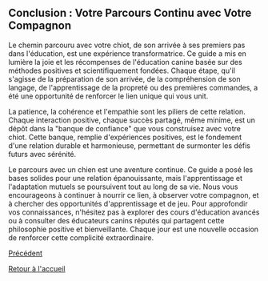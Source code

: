 ## **Conclusion : Votre Parcours Continu avec Votre Compagnon**

Le chemin parcouru avec votre chiot, de son arrivée à ses premiers pas dans l'éducation, est une expérience transformatrice. Ce guide a mis en lumière la joie et les récompenses de l'éducation canine basée sur des méthodes positives et scientifiquement fondées. Chaque étape, qu'il s'agisse de la préparation de son arrivée, de la compréhension de son langage, de l'apprentissage de la propreté ou des premières commandes, a été une opportunité de renforcer le lien unique qui vous unit.

La patience, la cohérence et l'empathie sont les piliers de cette relation. Chaque interaction positive, chaque succès partagé, même minime, est un dépôt dans la "banque de confiance" que vous construisez avec votre chiot. Cette banque, remplie d'expériences positives, est le fondement d'une relation durable et harmonieuse, permettant de surmonter les défis futurs avec sérénité.

Le parcours avec un chien est une aventure continue. Ce guide a posé les bases solides pour une relation épanouissante, mais l'apprentissage et l'adaptation mutuels se poursuivent tout au long de sa vie. Nous vous encourageons à continuer à nourrir ce lien, à observer votre compagnon, et à chercher des opportunités d'apprentissage et de jeu. Pour approfondir vos connaissances, n'hésitez pas à explorer des cours d'éducation avancés ou à consulter des éducateurs canins réputés qui partagent cette philosophie positive et bienveillante. Chaque jour est une nouvelle occasion de renforcer cette complicité extraordinaire. 

[Précédent](./4.5_gerer_les_interdits.md)

[Retour à l'accueil](../index.md) 